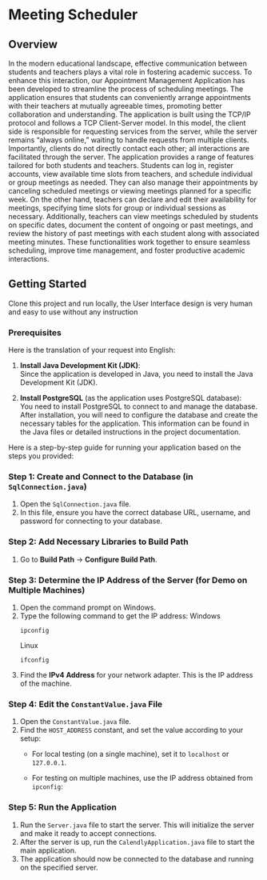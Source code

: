 # Meeting Scheduler

## Overview

In the modern educational landscape, effective communication between students and teachers plays a vital role in fostering academic success. To enhance this interaction, our Appointment Management Application has been developed to streamline the process of scheduling meetings. The application ensures that students can conveniently arrange appointments with their teachers at mutually agreeable times, promoting better collaboration and understanding.
The application is built using the TCP/IP protocol and follows a TCP Client-Server model. In this model, the client side is responsible for requesting services from the server, while the server remains “always online,” waiting to handle requests from multiple clients. Importantly, clients do not directly contact each other; all interactions are facilitated through the server.
The application provides a range of features tailored for both students and teachers. Students can log in, register accounts, view available time slots from teachers, and schedule individual or group meetings as needed. They can also manage their appointments by canceling scheduled meetings or viewing meetings planned for a specific week. On the other hand, teachers can declare and edit their availability for meetings, specifying time slots for group or individual sessions as necessary. Additionally, teachers can view meetings scheduled by students on specific dates, document the content of ongoing or past meetings, and review the history of past meetings with each student along with associated meeting minutes. These functionalities work together to ensure seamless scheduling, improve time management, and foster productive academic interactions.

## Getting Started

Clone this project and run locally, the User Interface design is very human and easy to use without any instruction

### Prerequisites
Here is the translation of your request into English:

1. **Install Java Development Kit (JDK)**:  
   Since the application is developed in Java, you need to install the Java Development Kit (JDK).  

2. **Install PostgreSQL** (as the application uses PostgreSQL database):  
   You need to install PostgreSQL to connect to and manage the database.  
   After installation, you will need to configure the database and create the necessary tables for the application. This information can be found in the Java files or detailed instructions in the project documentation.


Here is a step-by-step guide for running your application based on the steps you provided:

### Step 1: Create and Connect to the Database (in `SqlConnection.java`)
1. Open the `SqlConnection.java` file.
2. In this file, ensure you have the correct database URL, username, and password for connecting to your database.

### Step 2: Add Necessary Libraries to Build Path
1. Go to **Build Path** -> **Configure Build Path**.

### Step 3: Determine the IP Address of the Server (for Demo on Multiple Machines)
1. Open the command prompt on Windows.
2. Type the following command to get the IP address:
   Windows
   ```
   ipconfig
   ```
   Linux
   ```
   ifconfig
   ```
3. Find the **IPv4 Address** for your network adapter. This is the IP address of the machine.

### Step 4: Edit the `ConstantValue.java` File
1. Open the `ConstantValue.java` file.
2. Find the `HOST_ADDRESS` constant, and set the value according to your setup:
   - For local testing (on a single machine), set it to `localhost` or `127.0.0.1`.
    
   - For testing on multiple machines, use the IP address obtained from `ipconfig`:
    

### Step 5: Run the Application
1. Run the `Server.java` file to start the server. This will initialize the server and make it ready to accept connections.
2. After the server is up, run the `CalendlyApplication.java` file to start the main application.
3. The application should now be connected to the database and running on the specified server.

